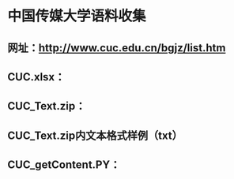 # 中国传媒大学语料收集
## 网址：http://www.cuc.edu.cn/bgjz/list.htm
## CUC.xlsx：
## CUC_Text.zip：
## CUC_Text.zip内文本格式样例（txt）
## CUC_getContent.PY：
